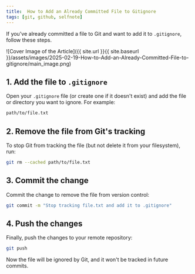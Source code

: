 ```yaml
---
title:  How to Add an Already Committed File to Gitignore
tags: [git, github, selfnote]
---
```

If you've already committed a file to Git and want to add it to `.gitignore`, follow these steps.

![Cover Image of the Article]({{ site.url }}{{ site.baseurl }}/assets/images/2025-02-19-How-to-Add-an-Already-Committed-File-to-gitignore/main_image.png)

## 1. Add the file to `.gitignore`  
   Open your `.gitignore` file (or create one if it doesn't exist) and add the file or directory you want to ignore. For example:

```bash
path/to/file.txt
```

## 2. Remove the file from Git's tracking
To stop Git from tracking the file (but not delete it from your filesystem), run:

```bash
git rm --cached path/to/file.txt
```

## 3. Commit the change
Commit the change to remove the file from version control:
```bash
git commit -m "Stop tracking file.txt and add it to .gitignore"
```

## 4. Push the changes
Finally, push the changes to your remote repository:
```bash
git push
```

Now the file will be ignored by Git, and it won't be tracked in future commits.